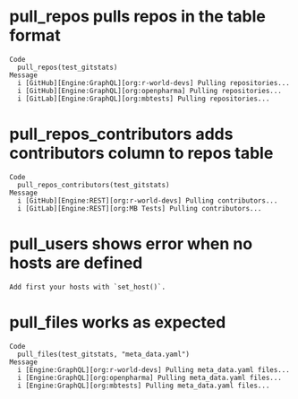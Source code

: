 # pull_repos pulls repos in the table format

    Code
      pull_repos(test_gitstats)
    Message
      i [GitHub][Engine:GraphQL][org:r-world-devs] Pulling repositories...
      i [GitHub][Engine:GraphQL][org:openpharma] Pulling repositories...
      i [GitLab][Engine:GraphQL][org:mbtests] Pulling repositories...

# pull_repos_contributors adds contributors column to repos table

    Code
      pull_repos_contributors(test_gitstats)
    Message
      i [GitHub][Engine:REST][org:r-world-devs] Pulling contributors...
      i [GitLab][Engine:REST][org:MB Tests] Pulling contributors...

# pull_users shows error when no hosts are defined

    Add first your hosts with `set_host()`.

# pull_files works as expected

    Code
      pull_files(test_gitstats, "meta_data.yaml")
    Message
      i [Engine:GraphQL][org:r-world-devs] Pulling meta_data.yaml files...
      i [Engine:GraphQL][org:openpharma] Pulling meta_data.yaml files...
      i [Engine:GraphQL][org:mbtests] Pulling meta_data.yaml files...

